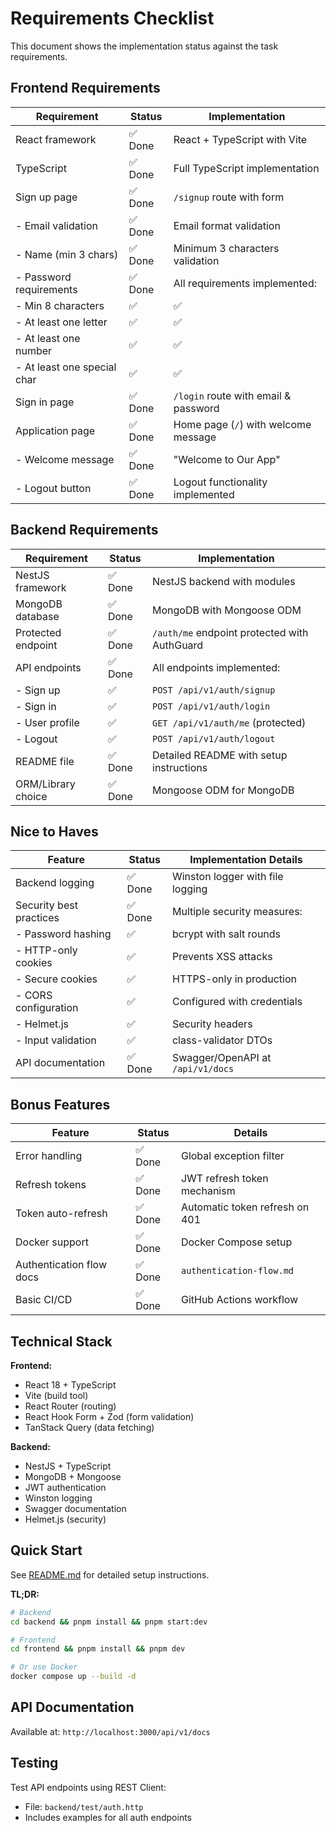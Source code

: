 # Requirements Checklist

This document shows the implementation status against the task requirements.

## Frontend Requirements

| Requirement                 | Status  | Implementation                       |
| --------------------------- | ------- | ------------------------------------ |
| React framework             | ✅ Done | React + TypeScript with Vite         |
| TypeScript                  | ✅ Done | Full TypeScript implementation       |
| Sign up page                | ✅ Done | `/signup` route with form            |
| - Email validation          | ✅ Done | Email format validation              |
| - Name (min 3 chars)        | ✅ Done | Minimum 3 characters validation      |
| - Password requirements     | ✅ Done | All requirements implemented:        |
| - Min 8 characters          | ✅      | ✅                                   |
| - At least one letter       | ✅      | ✅                                   |
| - At least one number       | ✅      | ✅                                   |
| - At least one special char | ✅      | ✅                                   |
| Sign in page                | ✅ Done | `/login` route with email & password |
| Application page            | ✅ Done | Home page (`/`) with welcome message |
| - Welcome message           | ✅ Done | "Welcome to Our App"                 |
| - Logout button             | ✅ Done | Logout functionality implemented     |

## Backend Requirements

| Requirement        | Status  | Implementation                               |
| ------------------ | ------- | -------------------------------------------- |
| NestJS framework   | ✅ Done | NestJS backend with modules                  |
| MongoDB database   | ✅ Done | MongoDB with Mongoose ODM                    |
| Protected endpoint | ✅ Done | `/auth/me` endpoint protected with AuthGuard |
| API endpoints      | ✅ Done | All endpoints implemented:                   |
| - Sign up          | ✅      | `POST /api/v1/auth/signup`                   |
| - Sign in          | ✅      | `POST /api/v1/auth/login`                    |
| - User profile     | ✅      | `GET /api/v1/auth/me` (protected)            |
| - Logout           | ✅      | `POST /api/v1/auth/logout`                   |
| README file        | ✅ Done | Detailed README with setup instructions      |
| ORM/Library choice | ✅ Done | Mongoose ODM for MongoDB                     |

## Nice to Haves

| Feature                 | Status  | Implementation Details            |
| ----------------------- | ------- | --------------------------------- |
| Backend logging         | ✅ Done | Winston logger with file logging  |
| Security best practices | ✅ Done | Multiple security measures:       |
| - Password hashing      | ✅      | bcrypt with salt rounds           |
| - HTTP-only cookies     | ✅      | Prevents XSS attacks              |
| - Secure cookies        | ✅      | HTTPS-only in production          |
| - CORS configuration    | ✅      | Configured with credentials       |
| - Helmet.js             | ✅      | Security headers                  |
| - Input validation      | ✅      | class-validator DTOs              |
| API documentation       | ✅ Done | Swagger/OpenAPI at `/api/v1/docs` |

## Bonus Features

| Feature                  | Status  | Details                        |
| ------------------------ | ------- | ------------------------------ |
| Error handling           | ✅ Done | Global exception filter        |
| Refresh tokens           | ✅ Done | JWT refresh token mechanism    |
| Token auto-refresh       | ✅ Done | Automatic token refresh on 401 |
| Docker support           | ✅ Done | Docker Compose setup           |
| Authentication flow docs | ✅ Done | `authentication-flow.md`       |
| Basic CI/CD              | ✅ Done | GitHub Actions workflow        |

## Technical Stack

**Frontend:**

- React 18 + TypeScript
- Vite (build tool)
- React Router (routing)
- React Hook Form + Zod (form validation)
- TanStack Query (data fetching)

**Backend:**

- NestJS + TypeScript
- MongoDB + Mongoose
- JWT authentication
- Winston logging
- Swagger documentation
- Helmet.js (security)

## Quick Start

See [README.md](./README.md) for detailed setup instructions.

**TL;DR:**

```bash
# Backend
cd backend && pnpm install && pnpm start:dev

# Frontend
cd frontend && pnpm install && pnpm dev

# Or use Docker
docker compose up --build -d
```

## API Documentation

Available at: `http://localhost:3000/api/v1/docs`

## Testing

Test API endpoints using REST Client:

- File: `backend/test/auth.http`
- Includes examples for all auth endpoints
